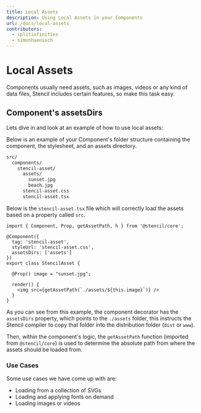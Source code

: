 ```yaml
---
title: Local Assets
description: Using Local Assets in your Components
url: /docs/local-assets
contributors:
  - splitinfinities
  - simonhaenisch
---
```


# Local Assets

Components usually need assets, such as images, videos or any kind of data files, Stencil includes certain features, so make this task easy.

## Component's assetsDirs

Lets dive in and look at an example of how to use local assets:

Below is an example of your Component's folder structure containing the component, the stylesheet, and an assets directory. 

```bash
src/
  components/
    stencil-asset/
      assets/
        sunset.jpg
        beach.jpg
      stencil-asset.css
      stencil-asset.tsx
```

Below is the `stencil-asset.tsx` file which will correctly load the assets based on a property called `src`. 

```tsx
import { Component, Prop, getAssetPath, h } from '@stencil/core';

@Component({
  tag: 'stencil-asset',
  styleUrl: 'stencil-asset.css',
  assetsDirs: ['assets']
})
export class StencilAsset {

  @Prop() image = "sunset.jpg";

  render() {
    <img src={getAssetPath(`./assets/${this.image}`)} />
  }
}
```

As you can see from this example, the component decorator has the `assetsDirs` property, which points to the `./assets` folder, this instructs the Stencil compiler to copy that folder into the distribution folder (`dist` or `www`).

Then, within the component's logic, the `getAssetPath` function (imported from `@stencil/core`) is used to determine the absolute path from where the assets should be loaded from.

### Use Cases

Some use cases we have come up with are:

- Loading from a collection of SVGs
- Loading and applying fonts on demand
- Loading images or videos
